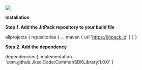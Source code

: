 [![](https://jitpack.io/v/JksolCode/CommonSDKLibrary.svg)](https://jitpack.io/#JksolCode/CommonSDKLibrary)


**Installation**

**Step 1. Add the JitPack repository to your build file**

allprojects {
  repositories {
    ...
    maven { url 'https://jitpack.io' }
  }
}


**Step 2. Add the dependency**

dependencies {
  implementation 'com.github.JksolCode:CommonSDKLibrary:1.0.0'
}
